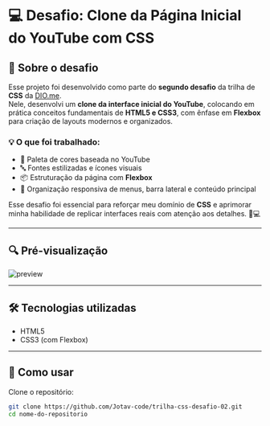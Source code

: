 # 💻 Desafio: Clone da Página Inicial do YouTube com CSS

## 🚀 Sobre o desafio

Esse projeto foi desenvolvido como parte do **segundo desafio** da trilha de **CSS** da [DIO.me](https://dio.me).  
Nele, desenvolvi um **clone da interface inicial do YouTube**, colocando em prática conceitos fundamentais de **HTML5 e CSS3**, com ênfase em **Flexbox** para criação de layouts modernos e organizados.

### 💡 O que foi trabalhado:

- 🎨 Paleta de cores baseada no YouTube  
- 🔤 Fontes estilizadas e ícones visuais  
- 📦 Estruturação da página com **Flexbox**  
- 🧩 Organização responsiva de menus, barra lateral e conteúdo principal

Esse desafio foi essencial para reforçar meu domínio de **CSS** e aprimorar minha habilidade de replicar interfaces reais com atenção aos detalhes. 🧠💻

---

## 🔍 Pré-visualização

![preview](https://user-images.githubusercontent.com/55519539/183538055-6cce606c-7d1d-4d15-a4be-ffeb5b37c956.png)


---

## 🛠️ Tecnologias utilizadas

- HTML5  
- CSS3 (com Flexbox)

---

## 📂 Como usar

Clone o repositório:

```bash
git clone https://github.com/Jotav-code/trilha-css-desafio-02.git
cd nome-do-repositorio
